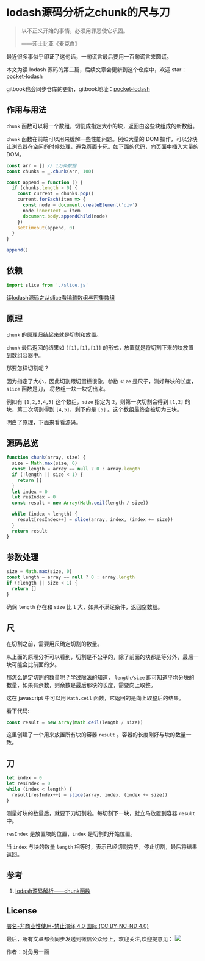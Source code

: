 # lodash源码分析之chunk的尺与刀

> 以不正义开始的事情，必须用罪恶使它巩固。
>
> ——莎士比亚《麦克白》

最近很多事似乎印证了这句话，一句谎言最后要用一百句谎言来圆谎。

本文为读 lodash 源码的第二篇，后续文章会更新到这个仓库中，欢迎 star：[pocket-lodash](https://github.com/yeyuqiudeng/pocket-lodash)

gitbook也会同步仓库的更新，gitbook地址：[pocket-lodash](https://www.gitbook.com/book/yeyuqiudeng/pocket-lodash/details)

## 作用与用法

`chunk` 函数可以将一个数组，切割成指定大小的块，返回由这些块组成的新数组。

`chunk` 函数在前端可以用来缓解一些性能问题。例如大量的 DOM 操作，可以分块让浏览器在空闲的时候处理，避免页面卡死。如下面的代码，向页面中插入大量的DOM。

```javascript
const arr = [] // 1万条数据
const chunks = _.chunk(arr, 100)

const append = function () {
  if (chunks.length > 0) {
    const current = chunks.pop()
    current.forEach(item => {
      const node = document.createElement('div')
      node.innerText = item
      document.body.appendChild(node)
    })
    setTimeout(append, 0)
  }
}

append()
```

## 依赖

```javascript
import slice from './slice.js'
```

[读lodash源码之从slice看稀疏数组与密集数组](slice.md)

## 原理

`chunk` 的原理归结起来就是切割和放置。

`chunk` 最后返回的结果如 `[[1],[1],[1]]` 的形式，放置就是将切割下来的块放置到数组容器中。

那要怎样切割呢？

因为指定了大小，因此切割跟切蛋糕很像，参数 `size` 是尺子，测好每块的长度，`slice` 函数是刀， 将数组一块一块切出来。

例如有 `[1,2,3,4,5]` 这个数组，`size` 指定为 `2`，则第一次切割会得到 `[1,2]` 的块，第二次切割得到 `[4,5]`，剩下的是 `[5]` 。这个数组最终会被切为三块。

明白了原理，下面来看看源码。

## 源码总览

```javascript
function chunk(array, size) {
  size = Math.max(size, 0)
  const length = array == null ? 0 : array.length
  if (!length || size < 1) {
    return []
  }
  let index = 0
  let resIndex = 0
  const result = new Array(Math.ceil(length / size))

  while (index < length) {
    result[resIndex++] = slice(array, index, (index += size))
  }
  return result
}
```

## 参数处理

```javascript
size = Math.max(size, 0)
const length = array == null ? 0 : array.length
if (!length || size < 1) {
  return []
}
```

确保 `length` 存在和 `size` 比 `1` 大，如果不满足条件，返回空数组。

## 尺

在切割之前，需要用尺确定切割的数量。

从上面的原理分析可以看到，切割是不公平的，除了前面的块都是等分外，最后一块可能会比前面的少。

那怎么确定切割的数量呢？学过除法的知道， `length/size` 即可知道平均分块的数量，如果有余数，则余数是最后那块的长度，需要向上取整。

这在 javascript 中可以用 `Math.ceil` 函数，它返回的是向上取整后的结果。

看下代码:

```javascript
const result = new Array(Math.ceil(length / size))
```

这里创建了一个用来放置所有块的容器 `result` 。容器的长度刚好与块的数量一致。

## 刀

```javascript
let index = 0
let resIndex = 0
while (index < length) {
  result[resIndex++] = slice(array, index, (index += size))
}
```

测量好块的数量后，就要下刀切割啦。每切割下一块，就立马放置到容器 `result` 中。

`resIndex` 是放置块的位置，`index` 是切割的开始位置。

当 `index` 与块的数量 `length` 相等时，表示已经切割完毕，停止切割，最后将结果返回。

## 参考

1. [lodash源码解析——chunk函数](https://segmentfault.com/a/1190000012025488)

## License

[署名-非商业性使用-禁止演绎 4.0 国际 (CC BY-NC-ND 4.0)](http://creativecommons.org/licenses/by-nc-nd/4.0/)

最后，所有文章都会同步发送到微信公众号上，欢迎关注,欢迎提意见：  ![](https://raw.githubusercontent.com/yeyuqiudeng/resource/master/images/qrcode_front-end-article.jpg) 

作者：对角另一面